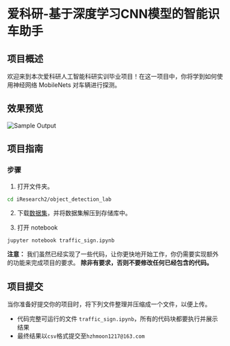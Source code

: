 [//]: # (Image References)

[image1]: ./images/clip.gif "Sample Output"

# 爱科研-基于深度学习CNN模型的智能识车助手

## 项目概述

欢迎来到本次爱科研人工智能科研实训毕业项目！在这一项目中，你将学到如何使用神经网络 MobileNets 对车辆进行探测。

## 效果预览

![Sample Output][image1]

## 项目指南

### 步骤

1. 打开文件夹。

 ```bash
cd iResearch2/object_detection_lab
```

2. 下载[数据集](https://pan.baidu.com/s/1skQGYy6NrqLpNmHook8UGw)，并将数据集解压到存储库中。

3. 打开 notebook

 ```
jupyter notebook traffic_sign.ipynb
```

__注意：__ 我们虽然已经实现了一些代码，让你更快地开始工作，你仍需要实现额外的功能来完成项目的要求。
__除非有要求，否则不要修改任何已经包含的代码。__

## 项目提交

当你准备好提交你的项目时，将下列文件整理并压缩成一个文件，以便上传。

- 代码完整可运行的文件 `traffic_sign.ipynb`，所有的代码块都要执行并展示结果
- 最终结果以`csv`格式提交至`hzhmoon1217@163.com`
